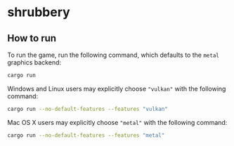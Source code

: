 # shrubbery

## How to run

To run the game, run the following command, which defaults to the `metal` graphics backend:

```bash
cargo run
```

Windows and Linux users may explicitly choose `"vulkan"` with the following command:

```bash
cargo run --no-default-features --features "vulkan"
```

Mac OS X users may explicitly choose `"metal"` with the following command:

```bash
cargo run --no-default-features --features "metal"
```
